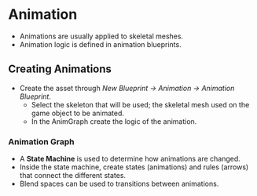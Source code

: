 # Animation

- Animations are usually applied to skeletal meshes.
- Animation logic is defined in animation blueprints.

## Creating Animations

- Create the asset through *New Blueprint -> Animation -> Animation Blueprint*.
  - Select the skeleton that will be used; the skeletal mesh used on the game object to be animated.
  - In the AnimGraph create the logic of the animation.

### Animation Graph

- A **State Machine** is used to determine how animations are changed.
- Inside the state machine, create states (animations) and rules (arrows) that connect the different states.
- Blend spaces can be used to transitions between animations.
